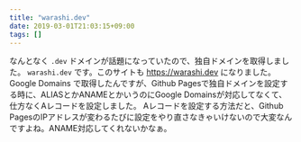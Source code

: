 ```yaml
---
title: "warashi.dev"
date: 2019-03-01T21:03:15+09:00
tags: []
---
```


なんとなく `.dev` ドメインが話題になっていたので、独自ドメインを取得しました。
`warashi.dev` です。このサイトも https://warashi.dev になりました。
Google Domains で取得したんですが、Github Pagesで独自ドメインを設定する時に、ALIASとかANAMEとかいうのにGoogle Domainsが対応してなくて、仕方なくAレコードを設定しました。
Aレコードを設定する方法だと、Github PagesのIPアドレスが変わるたびに設定をやり直さなきゃいけないので大変なんですよね。ANAME対応してくれないかなぁ。

